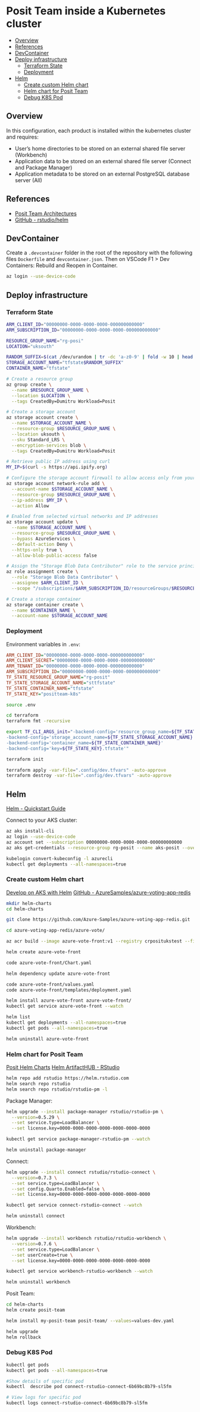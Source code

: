 # Posit Team inside a Kubernetes cluster <!-- omit in toc -->

- [Overview](#overview)
- [References](#references)
- [DevContainer](#devcontainer)
- [Deploy infrastructure](#deploy-infrastructure)
  - [Terraform State](#terraform-state)
  - [Deployment](#deployment)
- [Helm](#helm)
  - [Create custom Helm chart](#create-custom-helm-chart)
  - [Helm chart for Posit Team](#helm-chart-for-posit-team)
  - [Debug K8S Pod](#debug-k8s-pod)

## Overview

In this configuration, each product is installed within the kubernetes cluster and requires:

- User’s home directories to be stored on an external shared file server (Workbench)
- Application data to be stored on an external shared file server (Connect and Package Manager)
- Application metadata to be stored on an external PostgreSQL database server (All)

## References

- [Posit Team Architectures](https://solutions.posit.co/architecting/architectures/posit-team/)
- [GitHub - rstudio/helm](https://github.com/rstudio/helm)

## DevContainer

Create a `.devcontainer` folder in the root of the repository with the following files `Dockerfile` and `devcontainer.json`.
Then on VSCode F1 > Dev Containers: Rebuild and Reopen in Container.

```bash
az login --use-device-code
```

## Deploy infrastructure

### Terraform State

```bash
ARM_CLIENT_ID="00000000-0000-0000-0000-000000000000"
ARM_SUBSCRIPTION_ID="00000000-0000-0000-0000-000000000000"

RESOURCE_GROUP_NAME="rg-posi"
LOCATION="uksouth"

RANDOM_SUFFIX=$(cat /dev/urandom | tr -dc 'a-z0-9' | fold -w 10 | head -n 1)
STORAGE_ACCOUNT_NAME="tfstate$RANDOM_SUFFIX"
CONTAINER_NAME="tfstate"

# Create a resource group
az group create \
  --name $RESOURCE_GROUP_NAME \
  --location $LOCATION \
  --tags CreatedBy=Dumitru Workload=Posit

# Create a storage account
az storage account create \
  --name $STORAGE_ACCOUNT_NAME \
  --resource-group $RESOURCE_GROUP_NAME \
  --location uksouth \
  --sku Standard_LRS \
  --encryption-services blob \
  --tags CreatedBy=Dumitru Workload=Posit

# Retrieve public IP address using curl
MY_IP=$(curl -s https://api.ipify.org)

# Configure the storage account firewall to allow access only from your IP address
az storage account network-rule add \
  --account-name $STORAGE_ACCOUNT_NAME \
  --resource-group $RESOURCE_GROUP_NAME \
  --ip-address $MY_IP \
  --action Allow

# Enabled from selected virtual networks and IP addresses
az storage account update \
  --name $STORAGE_ACCOUNT_NAME \
  --resource-group $RESOURCE_GROUP_NAME \
  --bypass AzureServices \
  --default-action Deny \
  --https-only true \
  --allow-blob-public-access false

# Assign the "Storage Blob Data Contributor" role to the service principal
az role assignment create \
  --role "Storage Blob Data Contributor" \
  --assignee $ARM_CLIENT_ID \
  --scope "/subscriptions/$ARM_SUBSCRIPTION_ID/resourceGroups/$RESOURCE_GROUP_NAME/providers/Microsoft.Storage/storageAccounts/$STORAGE_ACCOUNT_NAME"

# Create a storage container
az storage container create \
  --name $CONTAINER_NAME \
  --account-name $STORAGE_ACCOUNT_NAME
```

### Deployment

Environment variables in `.env`:

```ini
ARM_CLIENT_ID="00000000-0000-0000-0000-000000000000"
ARM_CLIENT_SECRET="00000000-0000-0000-0000-000000000000"
ARM_TENANT_ID="00000000-0000-0000-0000-000000000000"
ARM_SUBSCRIPTION_ID="00000000-0000-0000-0000-000000000000"
TF_STATE_RESOURCE_GROUP_NAME="rg-posit"
TF_STATE_STORAGE_ACCOUNT_NAME="sttfstate"
TF_STATE_CONTAINER_NAME="tfstate"
TF_STATE_KEY="positteam-k8s"
```

```bash
source .env

cd terraform
terraform fmt -recursive

export TF_CLI_ARGS_init="-backend-config='resource_group_name=${TF_STATE_RESOURCE_GROUP_NAME}' 
-backend-config='storage_account_name=${TF_STATE_STORAGE_ACCOUNT_NAME}' 
-backend-config='container_name=${TF_STATE_CONTAINER_NAME}' 
-backend-config='key=${TF_STATE_KEY}.tfstate'"

terraform init

terraform apply -var-file=".config/dev.tfvars" -auto-approve
terraform destroy -var-file=".config/dev.tfvars" -auto-approve
```

## Helm

[Helm - Quickstart Guide](https://helm.sh/docs/intro/quickstart/)

Connect to your AKS cluster:

```bash
az aks install-cli
az login --use-device-code
az account set --subscription 00000000-0000-0000-0000-000000000000
az aks get-credentials --resource-group rg-posit --name aks-posit --overwrite-existing

kubelogin convert-kubeconfig -l azurecli
kubectl get deployments --all-namespaces=true
```

### Create custom Helm chart

[Develop on AKS with Helm](https://learn.microsoft.com/en-us/azure/aks/quickstart-helm?tabs=azure-cli)
[GitHub - AzureSamples/azure-voting-app-redis](https://github.com/Azure-Samples/azure-voting-app-redis)

```bash
mkdir helm-charts
cd helm-charts

git clone https://github.com/Azure-Samples/azure-voting-app-redis.git

cd azure-voting-app-redis/azure-vote/

az acr build --image azure-vote-front:v1 --registry crpositukstest --file Dockerfile .

helm create azure-vote-front

code azure-vote-front/Chart.yaml

helm dependency update azure-vote-front

code azure-vote-front/values.yaml
code azure-vote-front/templates/deployment.yaml

helm install azure-vote-front azure-vote-front/
kubectl get service azure-vote-front --watch

helm list
kubectl get deployments --all-namespaces=true
kubectl get pods --all-namespaces=true

helm uninstall azure-vote-front
```

### Helm chart for Posit Team

[Posit Helm Charts](https://docs.posit.co/helm/)
[Helm ArtifactHUB - RStudio](https://artifacthub.io/packages/search?org=rstudio&sort=relevance&page=1)

```bash
helm repo add rstudio https://helm.rstudio.com
helm search repo rstudio
helm search repo rstudio/rstudio-pm -l
```

Package Manager:

```bash
helm upgrade --install package-manager rstudio/rstudio-pm \
  --version=0.5.29 \
  --set service.type=LoadBalancer \
  --set license.key=0000-0000-0000-0000-0000-0000-0000

kubectl get service package-manager-rstudio-pm --watch

helm uninstall package-manager
```

Connect:

```bash
helm upgrade --install connect rstudio/rstudio-connect \
  --version=0.7.3 \
  --set service.type=LoadBalancer \
  --set config.Quarto.Enabled=false \
  --set license.key=0000-0000-0000-0000-0000-0000-0000

kubectl get service connect-rstudio-connect --watch

helm uninstall connect
```

Workbench:

```bash
helm upgrade --install workbench rstudio/rstudio-workbench \
  --version=0.7.6 \
  --set service.type=LoadBalancer \
  --set userCreate=true \
  --set license.key=0000-0000-0000-0000-0000-0000-0000

kubectl get service workbench-rstudio-workbench --watch

helm uninstall workbench
```

Posit Team:

```bash
cd helm-charts
helm create posit-team

helm install my-posit-team posit-team/ --values=values-dev.yaml

helm upgrade
helm rollback
```

### Debug K8S Pod

```bash
kubectl get pods
kubectl get pods --all-namespaces=true

#Show details of specific pod
kubectl  describe pod connect-rstudio-connect-6b69bc8b79-sl5fm

# View logs for specific pod
kubectl logs connect-rstudio-connect-6b69bc8b79-sl5fm
```
